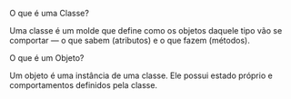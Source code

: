 O que é uma Classe?

Uma classe é um molde que define como os objetos daquele tipo vão se comportar — o que sabem (atributos) e o que fazem (métodos).

O que é um Objeto?

Um objeto é uma instância de uma classe. Ele possui estado próprio e comportamentos definidos pela classe.